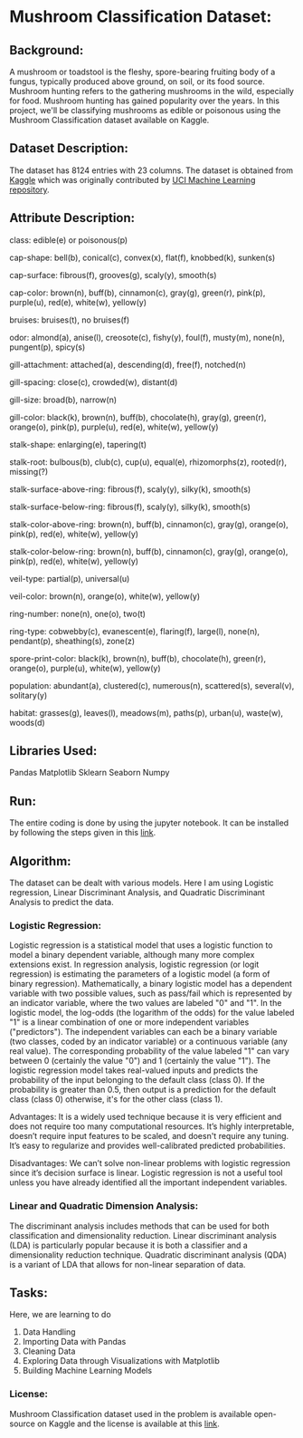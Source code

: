# Mushroom Classification Dataset:

## Background:

A mushroom or toadstool is the fleshy, spore-bearing fruiting body of a fungus, typically produced above ground, on soil, or its food source. Mushroom hunting refers to the gathering mushrooms in the wild, especially for food. Mushroom hunting has gained popularity over the years. In this project, we'll be classifying mushrooms as edible or poisonous using the Mushroom Classification dataset available on Kaggle. 
 
## Dataset Description:

The dataset has 8124 entries with 23 columns. The dataset is obtained from [Kaggle](https://www.kaggle.com/uciml/mushroom-classification) which was originally contributed by [UCI Machine Learning repository](http://archive.ics.uci.edu/ml/datasets/Mushroom).

## Attribute Description:

class: edible(e) or poisonous(p)

cap-shape: bell(b), conical(c), convex(x), flat(f), knobbed(k), sunken(s)

cap-surface: fibrous(f), grooves(g), scaly(y), smooth(s)

cap-color: brown(n), buff(b), cinnamon(c), gray(g), green(r), pink(p), purple(u), red(e), white(w), yellow(y)

bruises: bruises(t), no bruises(f)

odor: almond(a), anise(l), creosote(c), fishy(y), foul(f), musty(m), none(n), pungent(p), spicy(s)

gill-attachment: attached(a), descending(d), free(f), notched(n)

gill-spacing: close(c), crowded(w), distant(d)

gill-size: broad(b), narrow(n)

gill-color: black(k), brown(n), buff(b), chocolate(h), gray(g), green(r), orange(o), pink(p), purple(u), red(e), white(w), yellow(y)

stalk-shape: enlarging(e), tapering(t)

stalk-root: bulbous(b), club(c), cup(u), equal(e), rhizomorphs(z), rooted(r), missing(?)

stalk-surface-above-ring: fibrous(f), scaly(y), silky(k), smooth(s)

stalk-surface-below-ring: fibrous(f), scaly(y), silky(k), smooth(s)

stalk-color-above-ring: brown(n), buff(b), cinnamon(c), gray(g), orange(o), pink(p), red(e), white(w), yellow(y)

stalk-color-below-ring: brown(n), buff(b), cinnamon(c), gray(g), orange(o), pink(p), red(e), white(w), yellow(y)

veil-type: partial(p), universal(u)

veil-color: brown(n), orange(o), white(w), yellow(y)

ring-number: none(n), one(o), two(t)

ring-type: cobwebby(c), evanescent(e), flaring(f), large(l), none(n), pendant(p), sheathing(s), zone(z)

spore-print-color: black(k), brown(n), buff(b), chocolate(h), green(r), orange(o), purple(u), white(w), yellow(y)

population: abundant(a), clustered(c), numerous(n), scattered(s), several(v), solitary(y)

habitat: grasses(g), leaves(l), meadows(m), paths(p), urban(u), waste(w), woods(d)

## Libraries Used:

Pandas
Matplotlib
Sklearn
Seaborn
Numpy

## Run:

The entire coding is done by using the jupyter notebook. It can be installed by following the steps given in this [link](https://jupyter.org/install). 

## Algorithm:

The dataset can be dealt with various models. Here I am using Logistic regression, Linear Discriminant Analysis, and Quadratic Discriminant Analysis to predict the data. 

### Logistic Regression:

Logistic regression is a statistical model that uses a logistic function to model a binary dependent variable, although many more complex extensions exist. In regression analysis, logistic regression (or logit regression) is estimating the parameters of a logistic model (a form of binary regression). Mathematically, a binary logistic model has a dependent variable with two possible values, such as pass/fail which is represented by an indicator variable, where the two values are labeled "0" and "1". In the logistic model, the log-odds (the logarithm of the odds) for the value labeled "1" is a linear combination of one or more independent variables ("predictors"). The independent variables can each be a binary variable (two classes, coded by an indicator variable) or a continuous variable (any real value). The corresponding probability of the value labeled "1" can vary between 0 (certainly the value "0") and 1 (certainly the value "1"). The logistic regression model takes real-valued inputs and predicts the probability of the input belonging to the default class (class 0). If the probability is greater than 0.5, then output is a prediction for the default class (class 0) otherwise, it's for the other class (class 1).

Advantages: It is a widely used technique because it is very efficient and does not require too many computational resources. It’s highly interpretable, doesn’t require input features to be scaled, and doesn't require any tuning. It’s easy to regularize and provides well-calibrated predicted probabilities.

Disadvantages: We can’t solve non-linear problems with logistic regression since it’s decision surface is linear. Logistic regression is not a useful tool unless you have already identified all the important independent variables.

### Linear and Quadratic Dimension Analysis:
The discriminant analysis includes methods that can be used for both classification and dimensionality reduction. Linear discriminant analysis (LDA) is particularly popular because it is both a classifier and a dimensionality reduction technique. Quadratic discriminant analysis (QDA) is a variant of LDA that allows for non-linear separation of data. 

## Tasks:

Here, we are learning to do
1. Data Handling
2. Importing Data with Pandas
3. Cleaning Data
4. Exploring Data through Visualizations with Matplotlib
5. Building Machine Learning Models

### License:

Mushroom Classification dataset used in the problem is available open-source on Kaggle and the license is available at this [link](https://creativecommons.org/publicdomain/zero/1.0/).
